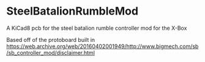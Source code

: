 # SteelBatalionRumbleMod
 A KiCad8 pcb for the steel batalion rumble controller mod for the X-Box
 
Based off of the protoboard built in https://web.archive.org/web/20160402001949/http://www.bigmech.com/sb/sb_controller_mod/disclaimer.html
